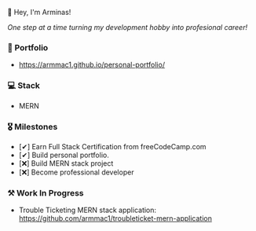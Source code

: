 👋 Hey, I'm Arminas!

*One step at a time turning my development hobby into profesional career!*

### 💼 Portfolio
- https://armmac1.github.io/personal-portfolio/

### 💻 Stack 
- MERN

### 🎖 Milestones
  
  - [✔] Earn Full Stack Certification from freeCodeCamp.com
  - [✔] Build personal portfolio.
  - [❌] Build MERN stack project
  - [❌] Become professional developer

### ⚒ Work In Progress

  - Trouble Ticketing MERN stack application: https://github.com/armmac1/troubleticket-mern-application
